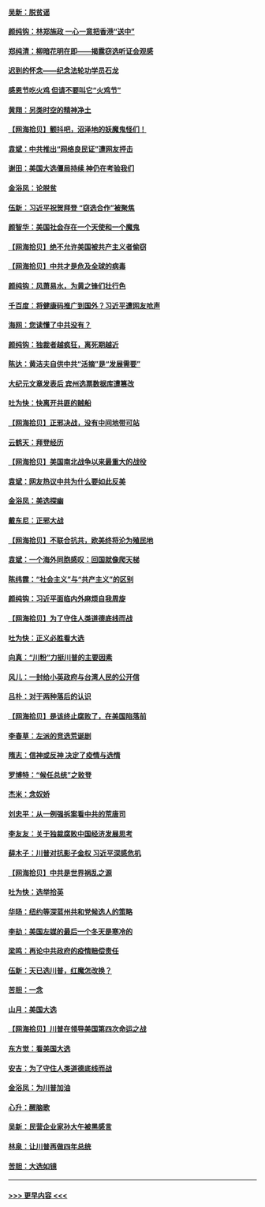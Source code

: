 #### [吴新：脱贫谣](../pages/nsc993/n12580839.md?t=11281802) 
#### [颜纯钩：林郑施政 一心一意把香港“送中”](../pages/nsc993/n12580805.md?t=11281802) 
#### [郑纯清：柳暗花明在即——揭露窃选听证会观感](../pages/nsc993/n12580795.md?t=11281802) 
#### [迟到的怀念——纪念法轮功学员石龙](../pages/nsc993/n12580245.md?t=11281802) 
#### [感恩节吃火鸡  但请不要叫它“火鸡节”](../pages/nsc993/n12580252.md?t=11281802) 
#### [黄翔：另类时空的精神净土](../pages/nsc993/n12578638.md?t=11281802) 
#### [【网海拾贝】颤抖吧，沼泽地的妖魔鬼怪们！](../pages/nsc993/n12578552.md?t=11281802) 
#### [袁斌：中共推出“网络良民证”遭网友抨击](../pages/nsc993/n12578511.md?t=11281802) 
#### [谢田：美国大选僵局持续 神仍在考验我们](../pages/nsc993/n12577432.md?t=11281802) 
#### [金浴凤：论脱贫](../pages/nsc993/n12576386.md?t=11281802) 
#### [伍新：习近平祝贺拜登 “窃选合作”被聚焦](../pages/nsc993/n12576358.md?t=11281802) 
#### [颜智华：美国社会存在一个天使和一个魔鬼](../pages/nsc993/n12574299.md?t=11281802) 
#### [【网海拾贝】绝不允许美国被共产主义者偷窃](../pages/nsc993/n12573396.md?t=11281802) 
#### [【网海拾贝】中共才是危及全球的病毒](../pages/nsc993/n12571204.md?t=11281802) 
#### [颜纯钩：风萧易水，为黄之锋们壮行色](../pages/nsc993/n12571487.md?t=11281802) 
#### [千百度：将健康码推广到国外？习近平遭网友呛声](../pages/nsc993/n12570808.md?t=11281802) 
#### [海网：您读懂了中共没有？](../pages/nsc993/n12570487.md?t=11281802) 
#### [颜纯钩：独裁者越疯狂，离死期越近](../pages/nsc993/n12569055.md?t=11281802) 
#### [陈达：黄洁夫自供中共“活摘”是“发展需要”](../pages/nsc993/n12568541.md?t=11281802) 
#### [大纪元文章发表后 宾州选票数据库遭篡改](../pages/nsc993/n12568105.md?t=11281802) 
#### [吐为快：快离开共匪的贼船](../pages/nsc993/n12568462.md?t=11281802) 
#### [【网海拾贝】正邪决战，没有中间地带可站](../pages/nsc993/n12568439.md?t=11281802) 
#### [云鹤天：拜登经历](../pages/nsc993/n12567294.md?t=11281802) 
#### [【网海拾贝】美国南北战争以来最重大的战役](../pages/nsc993/n12567247.md?t=11281802) 
#### [袁斌：网友热议中共为什么要如此反美](../pages/nsc993/n12567162.md?t=11281802) 
#### [金浴凤：美选探幽](../pages/nsc993/n12567147.md?t=11281802) 
#### [戴东尼：正邪大战](../pages/nsc993/n12567033.md?t=11281802) 
#### [【网海拾贝】不联合抗共，欧美终将沦为殖民地](../pages/nsc993/n12565068.md?t=11281802) 
#### [袁斌：一个海外同胞感叹：回国就像爬天梯](../pages/nsc993/n12564986.md?t=11281802) 
#### [陈纬霆：“社会主义”与“共产主义”的区别](../pages/nsc993/n12562417.md?t=11281802) 
#### [颜纯钩：习近平面临内外麻烦自我周旋](../pages/nsc993/n12563356.md?t=11281802) 
#### [【网海拾贝】为了守住人类道德底线而战](../pages/nsc993/n12562542.md?t=11281802) 
#### [吐为快：正义必胜看大选](../pages/nsc993/n12561967.md?t=11281802) 
#### [向真：“川粉”力挺川普的主要因素](../pages/nsc993/n12560774.md?t=11281802) 
#### [风儿：一封给小英政府与台湾人民的公开信](../pages/nsc993/n12560581.md?t=11281802) 
#### [吕朴：对于两种落后的认识](../pages/nsc993/n12560492.md?t=11281802) 
#### [【网海拾贝】是该终止腐败了，在美国陷落前](../pages/nsc993/n12559936.md?t=11281802) 
#### [李春草：左派的竞选荒诞剧](../pages/nsc993/n12558380.md?t=11281802) 
#### [隋志：信神或反神 决定了疫情与选情](../pages/nsc993/n12558255.md?t=11281802) 
#### [罗博特：“候任总统”之败登](../pages/nsc993/n12558189.md?t=11281802) 
#### [杰米：念奴娇](../pages/nsc993/n12558174.md?t=11281802) 
#### [刘忠平：从一例强拆案看中共的荒唐司](../pages/nsc993/n12558036.md?t=11281802) 
#### [李友友：关于独裁腐败中国经济发展思考](../pages/nsc993/n12558004.md?t=11281802) 
#### [薛木子：川普对抗影子金权 习近平深感危机](../pages/nsc993/n12557342.md?t=11281802) 
#### [【网海拾贝】中共是世界祸乱之源](../pages/nsc993/n12555353.md?t=11281802) 
#### [吐为快：选举拾英](../pages/nsc993/n12555041.md?t=11281802) 
#### [华旸：纽约等深蓝州共和党候选人的策略](../pages/nsc993/n12554309.md?t=11281802) 
#### [李劼：美国左媒的最后一个冬天是寒冷的](../pages/nsc993/n12552947.md?t=11281802) 
#### [梁鸣：再论中共政府的疫情赔偿责任](../pages/nsc993/n12553012.md?t=11281802) 
#### [伍新：天已选川普，红魔怎改换？](../pages/nsc993/n12552970.md?t=11281802) 
#### [苦胆：一念](../pages/nsc993/n12552957.md?t=11281802) 
#### [山月：美国大选](../pages/nsc993/n12552446.md?t=11281802) 
#### [【网海拾贝】川普在领导美国第四次命运之战](../pages/nsc993/n12551973.md?t=11281802) 
#### [东方觉：看美国大选](../pages/nsc993/n12551647.md?t=11281802) 
#### [安吉：为了守住人类道德底线而战](../pages/nsc993/n12551111.md?t=11281802) 
#### [金浴凤：为川普加油](../pages/nsc993/n12551085.md?t=11281802) 
#### [心升：醒脑歌](../pages/nsc993/n12550984.md?t=11281802) 
#### [吴新：民营企业家孙大午被黑感言](../pages/nsc993/n12550656.md?t=11281802) 
#### [林泉：让川普再做四年总统](../pages/nsc993/n12550640.md?t=11281802) 
#### [苦胆：大选如镜](../pages/nsc993/n12550630.md?t=11281802) 

----
#### [ >>> 更早内容 <<< ](../indexes/nsc993-earlier.md)
